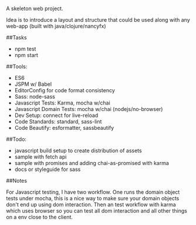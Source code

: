 A skeleton web project.

Idea is to introduce a layout and structure that could be used along
with any web-app (built with java/clojure/nancyfx)

##Tasks

* npm test
* npm start

##Tools:

* ES6
* JSPM w/ Babel
* EditorConfig for code format consistency
* Sass: node-sass
* Javascript Tests: Karma, mocha w/chai
* Javascript Domain Tests: mocha w/chai (nodejs/no-browser)
* Dev Setup: connect for live-reload
* Code Standards: standard, sass-lint
* Code Beautify: esformatter, sassbeautify

##Todo:

* javascript build setup to create distribution of assets
* sample with fetch api
* sample with promises and adding chai-as-promised with karma
* docs or styleguide for sass

##Notes

For Javascript testing, I have two workflow. One runs the domain object tests under mocha, this is a nice way to make sure your domain objects don't end up using dom interaction. Then an test workflow with karma which uses browser so you can test all dom interaction and all other things on a env close to the client.
